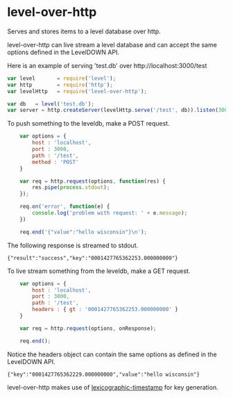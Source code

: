 level-over-http
===============
Serves and stores items to a level database over http.

level-over-http can live stream a level database and can accept the same options defined in the LevelDOWN API.

Here is an example of serving 'test.db' over http://localhost:3000/test

```js
var level       = require('level');
var http        = require('http');
var levelHttp   = require('level-over-http');

var db   = level('test.db');
var server = http.createServer(levelHttp.serve('/test', db)).listen(3000);
```

To push something to the leveldb, make a POST request.

```js
    var options = {
        host : 'localhost',
        port : 3000,
        path : '/test',
        method : 'POST'
    }

    var req = http.request(options, function(res) {
    	res.pipe(process.stdout);
    });

    req.on('error', function(e) {
        console.log('problem with request: ' + e.message);
    })

    req.end('{"value":"hello wisconsin"}\n');
```

The following response is streamed to stdout.

```
{"result":"success","key":"0001427765362253.000000000"}
```

To live stream something from the leveldb, make a GET request.

```js
    var options = {
        host : 'localhost',
        port : 3000,
        path : '/test',
        headers : { gt : '0001427765362253.000000000' }
    }

    var req = http.request(options, onResponse);

    req.end();
```

Notice the headers object can contain the same options as defined in the LevelDOWN API.

```
{"key":"0001427765362229.000000000","value":"hello wisconsin"}
```

level-over-http makes use of [lexicographic-timestamp](http://github.com/lakowske/lexicographic-timestamp) for key generation.
